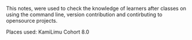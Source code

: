 This notes, were used to check the knowledge of learners after classes on using the command line, version contribution and contirbuting to opensource projects.

Places used: KamiLimu Cohort 8.0